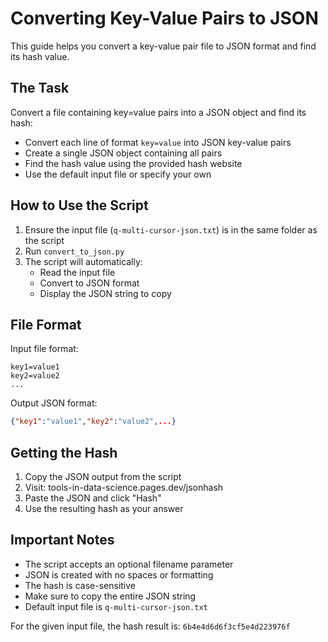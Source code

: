 # Converting Key-Value Pairs to JSON

This guide helps you convert a key-value pair file to JSON format and find its hash value.

## The Task

Convert a file containing key=value pairs into a JSON object and find its hash:
- Convert each line of format `key=value` into JSON key-value pairs
- Create a single JSON object containing all pairs
- Find the hash value using the provided hash website
- Use the default input file or specify your own

## How to Use the Script

1. Ensure the input file (`q-multi-cursor-json.txt`) is in the same folder as the script
2. Run `convert_to_json.py`
3. The script will automatically:
   - Read the input file
   - Convert to JSON format
   - Display the JSON string to copy

## File Format

Input file format:
```
key1=value1
key2=value2
...
```

Output JSON format:
```json
{"key1":"value1","key2":"value2",...}
```

## Getting the Hash

1. Copy the JSON output from the script
2. Visit: tools-in-data-science.pages.dev/jsonhash
3. Paste the JSON and click "Hash"
4. Use the resulting hash as your answer

## Important Notes

- The script accepts an optional filename parameter
- JSON is created with no spaces or formatting
- The hash is case-sensitive
- Make sure to copy the entire JSON string
- Default input file is `q-multi-cursor-json.txt`

For the given input file, the hash result is:
`6b4e4d6d6f3cf5e4d223976f`
